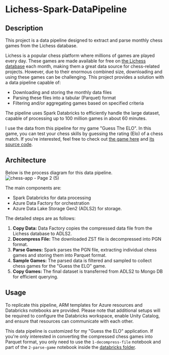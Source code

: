 # Lichess-Spark-DataPipeline

## Description
This project is a data pipeline designed to extract and parse monthly chess games from the Lichess database.

Lichess is a popular chess platform where millions of games are played every day. These games are made available for free on [the Lichess database](https://database.lichess.org/) each month, making them a great data source for chess-related projects. However, due to their enormous combined size, downloading and using these games can be challenging. This project provides a solution with a data pipeline capable of:
- Downloading and storing the monthly data files
- Parsing these files into a tabular (Parquet) format
- Filtering and/or aggregating games based on specified criteria

The pipeline uses Spark Databricks to efficiently handle the large dataset, capable of processing up to 100 million games in about 60 minutes.

I use the data from this pipeline for my game "Guess The ELO". In this game, you can test your chess skills by guessing the rating (Elo) of a chess match. If you're interested, feel free to check out [the game here](https://hieuimba.itch.io/guess-the-elo) and [its source code](https://github.com/hieuimba/Guess-The-ELO).

## Architecture
Below is the process diagram for this data pipeline. 
![chess-app - Page 2 (5)](https://github.com/user-attachments/assets/db1211af-9701-42e1-a60c-ffeefc3eff51)

The main components are:
- Spark Databricks for data processing
- Azure Data Factory for orchestration
- Azure Data Lake Storage Gen2 (ADLS2) for storage.

The detailed steps are as follows:
1. **Copy Data:** Data Factory copies the compressed data file from the Lichess database to ADLS2. 
2. **Decompress File:** The downloaded ZST file is decompressed into PGN format.
3. **Parse Games:** Spark parses the PGN file, extracting individual chess games and storing them into Parquet format.
4. **Sample Games:** The parsed data is filtered and sampled to collect chess games for the "Guess the ELO" game.
5. **Copy Games:** The final dataset is transferred from ADLS2 to Mongo DB for efficient querying.

## Usage
To replicate this pipeline, ARM templates for Azure resources and Databricks notebooks are provided. 
Please note that additional setups will be required to configure the Databricks workspace, enable Unity Catalog, and ensure that resources can communicate with each other.

This data pipeline is customized for my "Guess the ELO" application. If you're only interested in converting the compressed chess games into Parquet format, you only need to use the `1-decompress-file` notebook and part of the `2-parse-game` notebook inside the [databricks folder](https://github.com/hieuimba/Lichess-Spark-DataPipeline/tree/main/databricks).
